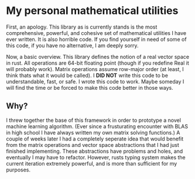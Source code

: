 # My personal mathematical utilities

First, an apology. This library as is currently stands is the most comprehensive, powerful, and cohesive set of mathematical utilities I have ever written. It is also horrible code.
If you find yourself in need of some of this code, if you have no alternative, I am deeply sorry.

Now, a basic overview.
This library defines the notion of a real vector space in rust. All operations are 64-bit floating point (though if you redefine Real it will probably work).
Matrix operations assume row-major order (at least, I think thats what it would be called).
I **DID NOT** write this code to be understandable, fast, or safe. I wrote this code to work. Maybe someday I will find the time or be forced to make this code better in those ways.

## Why?

I threw together the base of this framework in order to prototype a novel machine learning algorithm.
(Ever since a frusturating encounter with BLAS in high school I have always written my own matrix solving functions.)
A couple of weeks later I had a completely seperate idea that would benefit from the matrix operations and vector space abstractions that I had just finished implementing.
These abstractions have problems and holes, and eventually I may have to refactor.
However, rusts typing system makes the current iteration extremely powerful, and is more than sufficient for my purposes.

